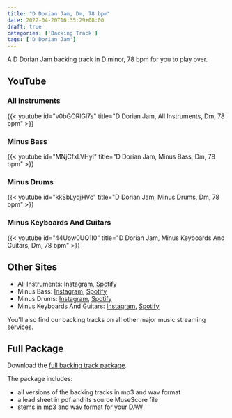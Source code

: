 ```yaml
---
title: "D Dorian Jam, Dm, 78 bpm"
date: 2022-04-20T16:35:29+08:00
draft: true
categories: ['Backing Track']
tags: ['D Dorian Jam']
---
```


A D Dorian Jam backing track in D minor, 78 bpm for you to play over. 

<!--more-->

## YouTube

### All Instruments

{{< youtube id="v0bGORlGl7s" title="D Dorian Jam, All Instruments, Dm, 78 bpm" >}}

### Minus Bass

{{< youtube id="MNjCfxLVHyI" title="D Dorian Jam, Minus Bass, Dm, 78 bpm" >}}

### Minus Drums

{{< youtube id="kkSbLyqjHVc" title="D Dorian Jam, Minus Drums, Dm, 78 bpm" >}}

### Minus Keyboards And Guitars

{{< youtube id="44Uow0UQ1I0" title="D Dorian Jam, Minus Keyboards And Guitars, Dm, 78 bpm" >}}

## Other Sites

* All Instruments:
  [Instagram](https://www.instagram.com/p/Cgr8cTEl8Az/),
  [Spotify](https://open.spotify.com/track/7KDzy2KbVL8gmQWnPfddbn)
* Minus Bass:
  [Instagram](https://www.instagram.com/p/Cgr818uFBnX/),
  [Spotify](https://open.spotify.com/track/1FkP0oA0EFhhgodoWrWh2R)
* Minus Drums:
  [Instagram](https://www.instagram.com/p/Cgr9C8ylq1J/), 
  [Spotify](https://open.spotify.com/track/1xzSxnteHN2s8lX92riv4d)
* Minus Keyboards And Guitars:
  [Instagram](https://www.instagram.com/p/Cgr-xMxFDCT/),
  [Spotify](https://open.spotify.com/track/5NRgs8rAWdhbWz22zc5Iy0)

You'll also find our backing tracks on all other major music streaming services.

## Full Package

Download the [full backing track
package](https://mmbt.s3.eu-south-1.amazonaws.com/Musica+Maestro+Backing+Tracks+-+02+-+Lake+Placid+Blue.zip).

The package includes:

* all versions of the backing tracks in mp3 and wav format
* a lead sheet in pdf and its source MuseScore file
* stems in mp3 and wav format for your DAW


